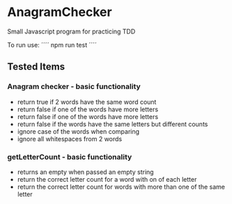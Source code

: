 # AnagramChecker
Small Javascript program for practicing TDD

To run use:
´´´´
npm run test
´´´´

## Tested Items
### Anagram checker - basic functionality
- return true if 2 words have the same word count
- return false if one of the words have more letters
- return false if one of the words have more letters
- return false if the words have the same letters but different counts   
- ignore case of the words when comparing
- ignore all whitespaces from 2 words

### getLetterCount - basic functionality
- returns an empty when passed an empty string
- return the correct letter count for a word with on of each letter      
- return the correct letter count for words with more than one of the same letter
